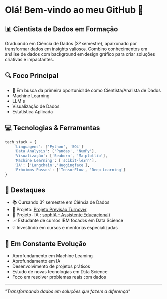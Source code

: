 # Olá! Bem-vindo ao meu GitHub 👋

## 📊 Cientista de Dados em Formação

Graduando em Ciência de Dados (3º semestre), apaixonado por transformar dados em insights valiosos. Combino conhecimentos em análise de dados com background em design gráfico para criar soluções criativas e impactantes.

## 🔍 Foco Principal
- 🎯 Em busca da primeira oportunidade como Cientista/Analista de Dados
- Machine Learning
- LLM's
- Visualização de Dados
- Estatística Aplicada

## 💻 Tecnologias & Ferramentas
```python
tech_stack = {
    'Linguagens': ['Python', 'SQL'],
    'Data Analysis': ['Pandas', 'NumPy'],
    'Visualização': ['Seaborn', 'Matplotlib'],
    'Machine Learning': ['scikit-learn'],
    'IA': ['Langchain','Huggingface'],
    'Próximos Passos': ['TensorFlow', 'Deep Learning']
}
```

## 🚀 Destaques 

- 📚 Cursando 3º semestre em Ciência de Dados
- 🔬 Projeto: [Projeto Previsão Turnover ](https://github.com/srTeco/Projeto-Previsao-Turnover)
- 🤖 Projeto- IA : [sophIA - Assistente Educacional](https://github.com/alissonpereirads/SOPHIA))
- 📈 Estudante de cursos IBM focados em Data Science
- 💡 Investindo em cursos e mentorias especializadas

## 🌱 Em Constante Evolução
- Aprofundamento em Machine Learning
- Aprofundamento em IA 
- Desenvolvimento de projetos práticos
- Estudo de novas tecnologias em Data Science
- Foco em resolver problemas reais com dados

---
*"Transformando dados em soluções que fazem a diferença"* 

